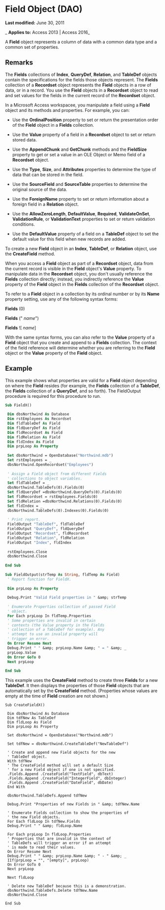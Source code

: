 
# Field Object (DAO)

 **Last modified:** June 30, 2011

 _ **Applies to:** Access 2013 | Access 2016_

A  **Field** object represents a column of data with a common data type and a common set of properties.


## Remarks

The  **Fields** collections of **Index**, **QueryDef**, **Relation**, and **TableDef** objects contain the specifications for the fields those objects represent. The **Fields** collection of a **Recordset** object represents the **Field** objects in a row of data, or in a record. You use the **Field** objects in a **Recordset** object to read and set values for the fields in the current record of the **Recordset** object.

In a Microsoft Access workspacee, you manipulate a field using a  **Field** object and its methods and properties. For example, you can:




- Use the  **OrdinalPosition** property to set or return the presentation order of the **Field** object in a **Fields** collection.
    
- Use the  **Value** property of a field in a **Recordset** object to set or return stored data.
    
- Use the  **AppendChunk** and **GetChunk** methods and the **FieldSize** property to get or set a value in an OLE Object or Memo field of a **Recordset** object.
    
- Use the  **Type**, **Size**, and **Attributes** properties to determine the type of data that can be stored in the field.
    
- Use the  **SourceField** and **SourceTable** properties to determine the original source of the data.
    





- Use the  **ForeignName** property to set or return information about a foreign field in a **Relation** object.
    
- Use the  **AllowZeroLength**, **DefaultValue**, **Required**, **ValidateOnSet**, **ValidationRule**, or **ValidationText** properties to set or return validation conditions.
    
- Use the  **DefaultValue** property of a field on a **TableDef** object to set the default value for this field when new records are added.
    


To create a new  **Field** object in an **Index**, **TableDef**, or **Relation** object, use the **CreateField** method.

When you access a  **Field** object as part of a **Recordset** object, data from the current record is visible in the **Field** object's **Value** property. To manipulate data in the **Recordset** object, you don't usually reference the **Fields** collection directly; instead, you indirectly reference the **Value** property of the **Field** object in the **Fields** collection of the **Recordset** object.

To refer to a  **Field** object in a collection by its ordinal number or by its **Name** property setting, use any of the following syntax forms:

 **Fields** (0)

 **Fields** (" _name_")

 **Fields** ![ _name_]

With the same syntax forms, you can also refer to the  **Value** property of a **Field** object that you create and append to a **Fields** collection. The context of the field reference will determine whether you are referring to the **Field** object or the **Value** property of the **Field** object.


## Example

This example shows what properties are valid for a  **Field** object depending on where the **Field** resides (for example, the **Fields** collection of a **TableDef**, the **Fields** collection of a **QueryDef**, and so forth). The FieldOutput procedure is required for this procedure to run.


```vb
Sub FieldX() 
 
 Dim dbsNorthwind As Database 
 Dim rstEmployees As Recordset 
 Dim fldTableDef As Field 
 Dim fldQueryDef As Field 
 Dim fldRecordset As Field 
 Dim fldRelation As Field 
 Dim fldIndex As Field 
 Dim prpLoop As Property 
 
 Set dbsNorthwind = OpenDatabase("Northwind.mdb") 
 Set rstEmployees = _ 
 dbsNorthwind.OpenRecordset("Employees") 
 
 ' Assign a Field object from different Fields 
 ' collections to object variables. 
 Set fldTableDef = _ 
 dbsNorthwind.TableDefs(0).Fields(0) 
 Set fldQueryDef =dbsNorthwind.QueryDefs(0).Fields(0) 
 Set fldRecordset = rstEmployees.Fields(0) 
 Set fldRelation =dbsNorthwind.Relations(0).Fields(0) 
 Set fldIndex = _ 
 dbsNorthwind.TableDefs(0).Indexes(0).Fields(0) 
 
 ' Print report. 
 FieldOutput "TableDef", fldTableDef 
 FieldOutput "QueryDef", fldQueryDef 
 FieldOutput "Recordset", fldRecordset 
 FieldOutput "Relation", fldRelation 
 FieldOutput "Index", fldIndex 
 
 rstEmployees.Close 
 dbsNorthwind.Close 
 
End Sub 
 
Sub FieldOutput(strTemp As String, fldTemp As Field) 
 ' Report function for FieldX. 
 
 Dim prpLoop As Property 
 
 Debug.Print "Valid Field properties in " &amp; strTemp 
 
 ' Enumerate Properties collection of passed Field 
 ' object. 
 For Each prpLoop In fldTemp.Properties 
 ' Some properties are invalid in certain 
 ' contexts (the Value property in the Fields 
 ' collection of a TableDef for example). Any 
 ' attempt to use an invalid property will 
 ' trigger an error. 
 On Error Resume Next 
 Debug.Print " " &amp; prpLoop.Name &amp; " = " &amp; _ 
 prpLoop.Value 
 On Error GoTo 0 
 Next prpLoop 
 
End Sub 

```

This example uses the  **CreateField** method to create three **Fields** for a new **TableDef**. It then displays the properties of those **Field** objects that are automatically set by the **CreateField** method. (Properties whose values are empty at the time of **Field** creation are not shown.)




```
Sub CreateFieldX() 
 
 Dim dbsNorthwind As Database 
 Dim tdfNew As TableDef 
 Dim fldLoop As Field 
 Dim prpLoop As Property 
 
 Set dbsNorthwind = OpenDatabase("Northwind.mdb") 
 
 Set tdfNew = dbsNorthwind.CreateTableDef("NewTableDef") 
 
 ' Create and append new Field objects for the new 
 ' TableDef object. 
 With tdfNew 
 ' The CreateField method will set a default Size 
 ' for a new Field object if one is not specified. 
 .Fields.Append .CreateField("TextField", dbText) 
 .Fields.Append .CreateField("IntegerField", dbInteger) 
 .Fields.Append .CreateField("DateField", dbDate) 
 End With 
 
 dbsNorthwind.TableDefs.Append tdfNew 
 
 Debug.Print "Properties of new Fields in " &amp; tdfNew.Name 
 
 ' Enumerate Fields collection to show the properties of 
 ' the new Field objects. 
 For Each fldLoop In tdfNew.Fields 
 Debug.Print " " &amp; fldLoop.Name 
 
 For Each prpLoop In fldLoop.Properties 
 ' Properties that are invalid in the context of 
 ' TableDefs will trigger an error if an attempt 
 ' is made to read their values. 
 On Error Resume Next 
 Debug.Print " " &amp; prpLoop.Name &amp; " - " &amp; _ 
 IIf(prpLoop = "", "[empty]", prpLoop) 
 On Error GoTo 0 
 Next prpLoop 
 
 Next fldLoop 
 
 ' Delete new TableDef because this is a demonstration. 
 dbsNorthwind.TableDefs.Delete tdfNew.Name 
 dbsNorthwind.Close 
 
End Sub 

```

